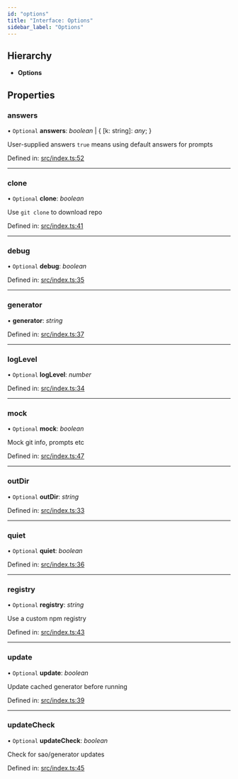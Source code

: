 ```yaml
---
id: "options"
title: "Interface: Options"
sidebar_label: "Options"
---
```


## Hierarchy

* **Options**

## Properties

### answers

• `Optional` **answers**: *boolean* \| { [k: string]: *any*;  }

User-supplied answers
`true` means using default answers for prompts

Defined in: [src/index.ts:52](https://github.com/saojs/sao/blob/ddc7421/src/index.ts#L52)

___

### clone

• `Optional` **clone**: *boolean*

Use `git clone` to download repo

Defined in: [src/index.ts:41](https://github.com/saojs/sao/blob/ddc7421/src/index.ts#L41)

___

### debug

• `Optional` **debug**: *boolean*

Defined in: [src/index.ts:35](https://github.com/saojs/sao/blob/ddc7421/src/index.ts#L35)

___

### generator

• **generator**: *string*

Defined in: [src/index.ts:37](https://github.com/saojs/sao/blob/ddc7421/src/index.ts#L37)

___

### logLevel

• `Optional` **logLevel**: *number*

Defined in: [src/index.ts:34](https://github.com/saojs/sao/blob/ddc7421/src/index.ts#L34)

___

### mock

• `Optional` **mock**: *boolean*

Mock git info, prompts etc

Defined in: [src/index.ts:47](https://github.com/saojs/sao/blob/ddc7421/src/index.ts#L47)

___

### outDir

• `Optional` **outDir**: *string*

Defined in: [src/index.ts:33](https://github.com/saojs/sao/blob/ddc7421/src/index.ts#L33)

___

### quiet

• `Optional` **quiet**: *boolean*

Defined in: [src/index.ts:36](https://github.com/saojs/sao/blob/ddc7421/src/index.ts#L36)

___

### registry

• `Optional` **registry**: *string*

Use a custom npm registry

Defined in: [src/index.ts:43](https://github.com/saojs/sao/blob/ddc7421/src/index.ts#L43)

___

### update

• `Optional` **update**: *boolean*

Update cached generator before running

Defined in: [src/index.ts:39](https://github.com/saojs/sao/blob/ddc7421/src/index.ts#L39)

___

### updateCheck

• `Optional` **updateCheck**: *boolean*

Check for sao/generator updates

Defined in: [src/index.ts:45](https://github.com/saojs/sao/blob/ddc7421/src/index.ts#L45)
